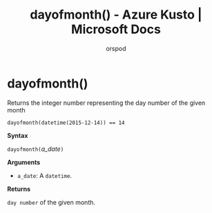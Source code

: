 ﻿---
title: dayofmonth() - Azure Kusto | Microsoft Docs
description: This article describes dayofmonth() in Azure Kusto.
author: orspod
ms.author: v-orspod
ms.reviewer: mblythe
ms.service: kusto
ms.topic: reference
ms.date: 09/24/2018
---
# dayofmonth()

Returns the integer number representing the day number of the given month

    dayofmonth(datetime(2015-12-14)) == 14

**Syntax**

`dayofmonth(`*a_date*`)`

**Arguments**

* `a_date`: A `datetime`.

**Returns**

`day number` of the given month.